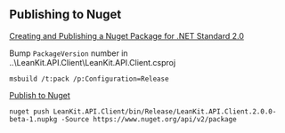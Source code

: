 ## Publishing to Nuget

[Creating and Publishing a Nuget Package for .NET Standard 2.0](https://docs.microsoft.com/en-us/nuget/guides/create-net-standard-packages-vs2017)

Bump `PackageVersion` number in ..\LeanKit.API.Client\LeanKit.API.Client.csproj

```
msbuild /t:pack /p:Configuration=Release
```

[Publish to Nuget](https://docs.microsoft.com/en-us/nuget/create-packages/publish-a-package)

```
nuget push LeanKit.API.Client/bin/Release/LeanKit.API.Client.2.0.0-beta-1.nupkg -Source https://www.nuget.org/api/v2/package
```